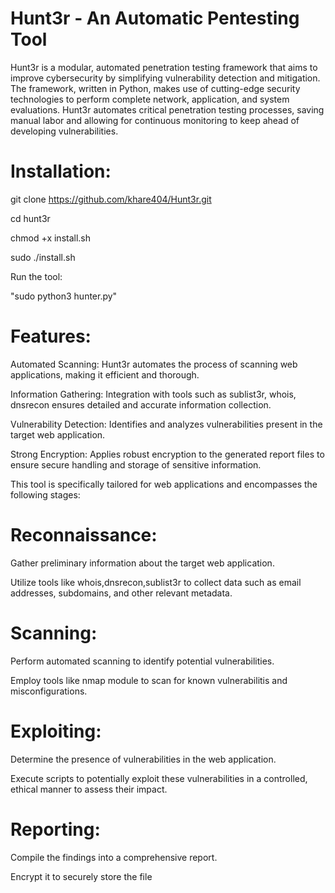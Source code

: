 # Hunt3r - An Automatic Pentesting Tool
Hunt3r is a modular, automated penetration testing framework that aims to improve cybersecurity by simplifying vulnerability detection and mitigation. The framework, written in Python, makes use of cutting-edge security technologies to perform complete network, application, and system evaluations. Hunt3r automates critical penetration testing processes, saving manual labor and allowing for continuous monitoring to keep ahead of developing vulnerabilities.

# Installation:
git clone https://github.com/khare404/Hunt3r.git

cd hunt3r

chmod +x install.sh

sudo ./install.sh

Run the tool:

"sudo python3 hunter.py"

# Features:
Automated Scanning: Hunt3r automates the process of scanning web applications, making it efficient and thorough.

Information Gathering: Integration with tools such as sublist3r, whois, dnsrecon ensures detailed and accurate information collection.

Vulnerability Detection: Identifies and analyzes vulnerabilities present in the target web application.

Strong Encryption: Applies robust encryption to the generated report files to ensure secure handling and storage of sensitive information.

This tool is specifically tailored for web applications and encompasses the following stages:

# Reconnaissance:
Gather preliminary information about the target web application.

Utilize tools like whois,dnsrecon,sublist3r to collect data such as email addresses, subdomains, and other relevant metadata.

# Scanning:
Perform automated scanning to identify potential vulnerabilities.

Employ tools like nmap module to scan for known vulnerabilitis and misconfigurations.

# Exploiting:
Determine the presence of vulnerabilities in the web application.

Execute scripts to potentially exploit these vulnerabilities in a controlled, ethical manner to assess their impact.

# Reporting:
Compile the findings into a comprehensive report.

Encrypt it to securely store the file
